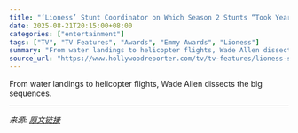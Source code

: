 ```yaml
---
title: "‘Lioness’ Stunt Coordinator on Which Season 2 Stunts “Took Years Off My Life”"
date: 2025-08-21T20:15:00+08:00
categories: ["entertainment"]
tags: ["TV", "TV Features", "Awards", "Emmy Awards", "Lioness"]
summary: "From water landings to helicopter flights, Wade Allen dissects the big sequences."
source_url: "https://www.hollywoodreporter.com/tv/tv-features/lioness-stunt-coordinator-season-2-1236348927/"
---
```


From water landings to helicopter flights, Wade Allen dissects the big sequences.

---

*来源: [原文链接](https://www.hollywoodreporter.com/tv/tv-features/lioness-stunt-coordinator-season-2-1236348927/)*
